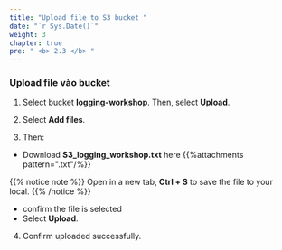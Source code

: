 ```yaml
---
title: "Upload file to S3 bucket "
date: "`r Sys.Date()`"
weight: 3
chapter: true
pre: " <b> 2.3 </b> "
---
```


### Upload file vào bucket

1. Select bucket **logging-workshop**. Then, select **Upload**.

2. Select **Add files**.

3. Then:

- Download **S3_logging_workshop.txt** here {{%attachments  pattern=".txt"/%}}

{{% notice note %}}
Open in a new tab, **Ctrl + S** to save the file to your local.
{{% /notice %}}

- confirm the file is selected
- Select **Upload**.

4. Confirm uploaded successfully.
